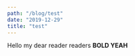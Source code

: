 ```yaml
---
path: "/blog/test"
date: "2019-12-29"
title: "test"
---
```


Hello my dear reader readers
<b>BOLD YEAH</b>
